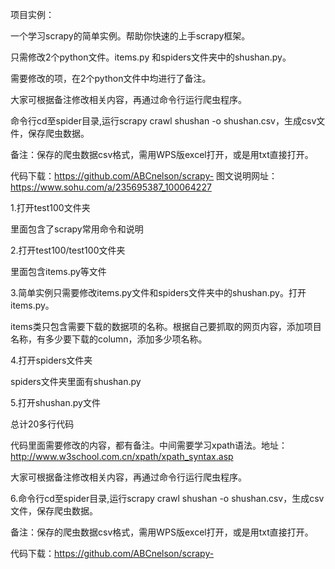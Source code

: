 项目实例：

一个学习scrapy的简单实例。帮助你快速的上手scrapy框架。

只需修改2个python文件。items.py 和spiders文件夹中的shushan.py。

需要修改的项，在2个python文件中均进行了备注。

大家可根据备注修改相关内容，再通过命令行运行爬虫程序。

命令行cd至spider目录,运行scrapy crawl shushan -o shushan.csv，生成csv文件，保存爬虫数据。

备注：保存的爬虫数据csv格式，需用WPS版excel打开，或是用txt直接打开。

代码下载：https://github.com/ABCnelson/scrapy-
图文说明网址：https://www.sohu.com/a/235695387_100064227

1.打开test100文件夹

里面包含了scrapy常用命令和说明

2.打开test100/test100文件夹

里面包含items.py等文件

3.简单实例只需要修改items.py文件和spiders文件夹中的shushan.py。打开items.py。

items类只包含需要下载的数据项的名称。根据自己要抓取的网页内容，添加项目名称，有多少要下载的column，添加多少项名称。

4.打开spiders文件夹

spiders文件夹里面有shushan.py

5.打开shushan.py文件

总计20多行代码

代码里面需要修改的内容，都有备注。中间需要学习xpath语法。地址：http://www.w3school.com.cn/xpath/xpath_syntax.asp

大家可根据备注修改相关内容，再通过命令行运行爬虫程序。

6.命令行cd至spider目录,运行scrapy crawl shushan -o shushan.csv，生成csv文件，保存爬虫数据。

备注：保存的爬虫数据csv格式，需用WPS版excel打开，或是用txt直接打开。

代码下载：https://github.com/ABCnelson/scrapy-

